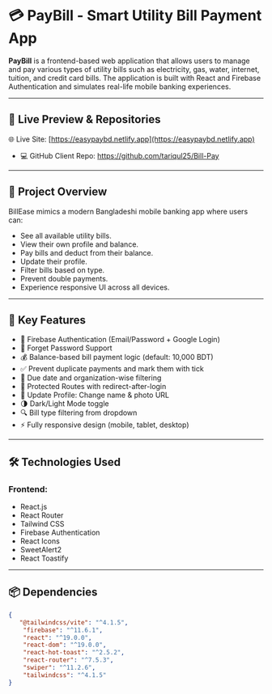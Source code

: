 # 💳 PayBill - Smart Utility Bill Payment App

**PayBill** is a frontend-based web application that allows users to manage and pay various types of utility bills such as electricity, gas, water, internet, tuition, and credit card bills. The application is built with React and Firebase Authentication and simulates real-life mobile banking experiences.



---

## 🔗 Live Preview & Repositories

🌐 Live Site: [https://easypaybd.netlify.app](https://easypaybd.netlify.app)
- 💻 GitHub Client Repo: https://github.com/tariqul25/Bill-Pay

---

## 📝 Project Overview

BillEase mimics a modern Bangladeshi mobile banking app where users can:
- See all available utility bills.
- View their own profile and balance.
- Pay bills and deduct from their balance.
- Update their profile.
- Filter bills based on type.
- Prevent double payments.
- Experience responsive UI across all devices.

---

## 🚀 Key Features

- 🔐 Firebase Authentication (Email/Password + Google Login)
- 🔐 Forget Password Support
- 💰 Balance-based bill payment logic (default: 10,000 BDT)
- ✅ Prevent duplicate payments and mark them with tick
- 📅 Due date and organization-wise filtering
- 🔁 Protected Routes with redirect-after-login
- 🔧 Update Profile: Change name & photo URL
- 🌗 Dark/Light Mode toggle
- 🔍 Bill type filtering from dropdown
- ⚡ Fully responsive design (mobile, tablet, desktop)

---

## 🛠️ Technologies Used

### Frontend:
- React.js
- React Router 
- Tailwind CSS
- Firebase Authentication
- React Icons
- SweetAlert2
- React Toastify

---

## 📦 Dependencies

```json
{
   "@tailwindcss/vite": "^4.1.5",
    "firebase": "^11.6.1",
    "react": "^19.0.0",
    "react-dom": "^19.0.0",
    "react-hot-toast": "^2.5.2",
    "react-router": "^7.5.3",
    "swiper": "^11.2.6",
    "tailwindcss": "^4.1.5"
}

